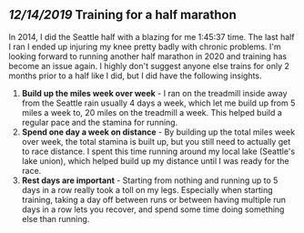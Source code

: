 ## *12/14/2019* Training for a half marathon

In 2014, I did the Seattle half with a blazing for me 1:45:37 time.  The last half I ran I ended up injuring my knee pretty badly with chronic problems.  I'm looking forward to running another half marathon in 2020 and training has become an issue again.  I highly don't suggest anyone else trains for only 2 months prior to a half like I did, but I did have the following insights.

1. **Build up the miles week over week** - I ran on the treadmill inside away from the Seattle rain usually 4 days a week, which let me build up from 5 miles a week to, 20 miles on the treadmill a week.  This helped build a regular pace and the stamina for running.
2. **Spend one day a week on distance** - By building up the total miles week over week, the total stamina is built up, but you still need to actually get to race distance.  I spent this time running around my local lake (Seattle's lake union), which helped build up my distance until I was ready for the race.
3. **Rest days are important** - Starting from nothing and running up to 5 days in a row really took a toll on my legs.  Especially when starting training, taking a day off between runs or between having multiple run days in a row lets you recover, and spend some time doing something else than running.
